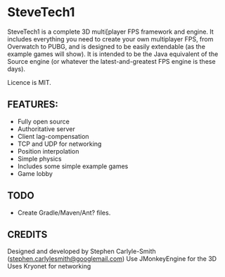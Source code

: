 # SteveTech1

SteveTech1 is a complete 3D multi[player FPS framework and engine.  It includes everything you need to create your own multiplayer FPS, from Overwatch to PUBG, and is designed to be easily extendable (as the example games will show).  It is intended to be the Java equivalent of the Source engine (or whatever the latest-and-greatest FPS engine is these days). 

Licence is MIT.
 

## FEATURES:
* Fully open source
* Authoritative server
* Client lag-compensation
* TCP and UDP for networking
* Position interpolation
* Simple physics
* Includes some simple example games
* Game lobby


## TODO
* Create Gradle/Maven/Ant? files.



## CREDITS
Designed and developed by Stephen Carlyle-Smith (stephen.carlylesmith@googlemail.com)
Use JMonkeyEngine for the 3D
Uses Kryonet for networking
